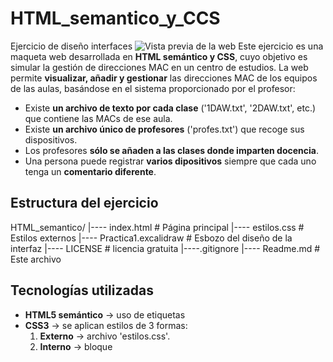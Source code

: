 # HTML_semantico_y_CCS
Ejercicio de diseño interfaces 
![Vista previa de la web](./Ejercicio1.png)
Este ejercicio es una maqueta web desarrollada en **HTML semántico y CSS**, cuyo objetivo es simular la gestión de direcciones MAC en un centro de estudios.
La web permite **visualizar, añadir y gestionar** las direcciones MAC de los equipos de las aulas, basándose en el sistema proporcionado por el profesor:
- Existe **un archivo de texto por cada clase** ('1DAW.txt', '2DAW.txt', etc.) que contiene las MACs de ese aula.
- Existe **un archivo único de profesores** ('profes.txt') que recoge sus dispositivos.
- Los profesores **sólo se añaden a las clases donde imparten docencia**.
- Una persona puede registrar **varios dipositivos** siempre que cada uno tenga un **comentario diferente**.

## Estructura del ejercicio
  
HTML_semantico/
|---- index.html # Página principal
|---- estilos.css # Estilos externos
|---- Practica1.excalidraw # Esbozo del diseño de la interfaz
|---- LICENSE # licencia gratuita
|----.gitignore
|---- Readme.md # Este archivo

## Tecnologías utilizadas
- **HTML5 semántico** -> uso de etiquetas
- **CSS3** -> se aplican estilos de 3 formas:
  1. **Externo** -> archivo 'estilos.css'.
  2. **Interno** -> bloque <style> dentro de 'index.html'.
  3. **En linea** -> 'style"..."' en algunos botones.
 
## Ejemplo de uso
1. El usuario abre la web.
2. Selecciona una **clase** en el desplegable y pulsa 'Cargar'.
3. La web muestra las **MACs registradas** en una tabla.
4. El usuario puede:
   - **Eliminar / Editar** registros existentes.
   - **Añadir una nueva MAC** indicando dirección y comentario.
- NOTA: En este prototipo HTML/CSS no hay lógica de backend implementada.

## Suposiciones importantes
- Será necesario poder **eliminar registros** (no indicado en el enunciado, pero se da por hecho).
- Los **profesores** se gestionan en un archivo aparte y se asocian sólo a las clases que imparten.
- El sistema debe permitir **múltiples dispositivos por persona** con comentarios diferentes.
- La autenticación de usuarios **no se ha implementado**, pero sería imprescindible para manipular los datos.

Autor: *Ana Jaime*
Año: 2025
